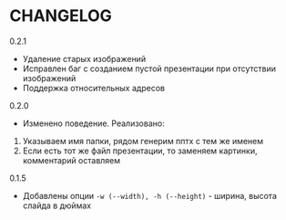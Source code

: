 # CHANGELOG
0.2.1
  * Удаление старых изображений
  * Исправлен баг с созданием пустой презентации при отсутствии изображений
  * Поддержка относительных адресов
 
0.2.0
  * Изменено поведение. Реализовано:

1. Указываем имя папки, рядом генерим пптх с тем же именем
2. Если есть тот же файл презентации, то заменяем картинки, комментарий оставляем

0.1.5
  * Добавлены опции  `-w (--width), -h (--height)` - ширина, высота слайда в дюймах
